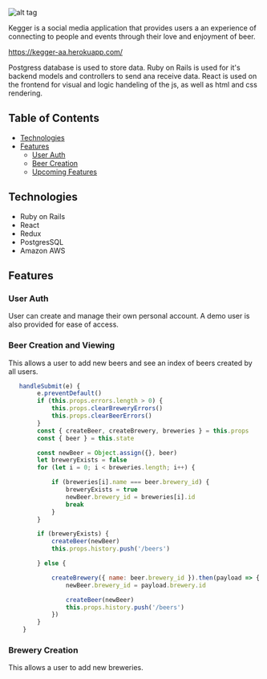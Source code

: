 ![alt tag](https://github.com/ddgiovinazzo/kegger/blob/main/app/assets/images/kegger.png)

Kegger is a social media application that provides users a an experience of connecting to people and events through their love and enjoyment of beer.

https://kegger-aa.herokuapp.com/

Postgress database is used to store data. 
Ruby on Rails is used for it's backend models and controllers to send ana receive data. 
React is used on the frontend for visual and logic handeling of the js, as well as html and css rendering.

## Table of Contents

  * [Technologies](#technologies)
  * [Features](#features)
    * [User Auth](#user-auth)
    * [Beer Creation](#beer-creation-and-viewing)
    * [Upcoming Features](#upcoming-features)
    
## Technologies
* Ruby on Rails
* React
* Redux
* PostgresSQL
* Amazon AWS

## Features

### User Auth
User can create and manage their own personal account. A demo user is also provided for ease of access.

### Beer Creation and Viewing
This allows a user to add new beers and see an index of beers created by all users.

```javascript
   handleSubmit(e) {
        e.preventDefault()
        if (this.props.errors.length > 0) {
            this.props.clearBreweryErrors()
            this.props.clearBeerErrors()
        }
        const { createBeer, createBrewery, breweries } = this.props
        const { beer } = this.state

        const newBeer = Object.assign({}, beer)
        let breweryExists = false
        for (let i = 0; i < breweries.length; i++) {

            if (breweries[i].name === beer.brewery_id) {
                breweryExists = true
                newBeer.brewery_id = breweries[i].id
                break
            }
        }

        if (breweryExists) {
            createBeer(newBeer)
            this.props.history.push('/beers')

        } else {

            createBrewery({ name: beer.brewery_id }).then(payload => {
                newBeer.brewery_id = payload.brewery.id

                createBeer(newBeer)
                this.props.history.push('/beers')
            })
        }
    }
```

### Brewery Creation 
This allows a user to add new breweries.
